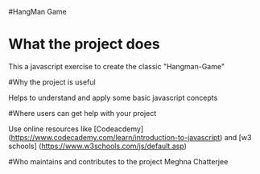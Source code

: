 #HangMan Game

# What the project does

This a javascript exercise to create the classic "Hangman-Game"

#Why the project is useful

Helps to understand and apply some basic javascript concepts

#Where users can get help with your project

Use online resources like [Codeacdemy] (https://www.codecademy.com/learn/introduction-to-javascript)
and [w3 schools] (https://www.w3schools.com/js/default.asp)

#Who maintains and contributes to the project
Meghna Chatterjee